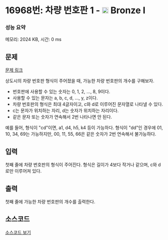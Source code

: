 # 16968번: 차량 번호판 1 - <img src="https://static.solved.ac/tier_small/5.svg" style="height:20px" /> Bronze I

<!-- performance -->
### 성능 요약
메모리: 2024 KB, 시간: 0 ms
<!-- end -->

## 문제

[문제 링크](https://boj.kr/16968)


<p>상도시의 차량 번호판&nbsp;형식이 주어졌을 때, 가능한 차량 번호판의 개수를 구해보자.</p>

<ul>
<li>번호판에 사용할 수 있는 숫자는 0, 1, 2, ..., 8, 9이다.</li>
<li>사용할 수 있는 문자는 a, b, c, d, ..., y, z이다.</li>
<li>차량 번호판의 형식은 최대 4글자이고, c와 d로 이루어진 문자열로 나타낼 수 있다.</li>
<li>c는 문자가 위치하는 자리, d는 숫자가 위치하는 자리이다.</li>
<li>같은 문자 또는 숫자가 연속해서 2번 나타나면 안 된다.</li>
</ul>

<p>예를 들어, 형식이 "cd"이면, a1, d4, h5, k4 등이 가능하다. 형식이 "dd"인 경우에 01, 10, 34, 69는 가능하지만, 00, 11, 55, 66은 같은 숫자가 2번 연속해서 불가능하다.</p>



## 입력


<p>첫째 줄에 차량 번호판의 형식이 주어진다. 형식은 길이가 4보다 작거나 같으며, c와 d로만 이루어져 있다.</p>



## 출력


<p>첫째 줄에 가능한 차량 번호판의 개수를 출력한다.</p>



## 소스코드

[소스코드 보기](차량%20번호판%201.cpp)